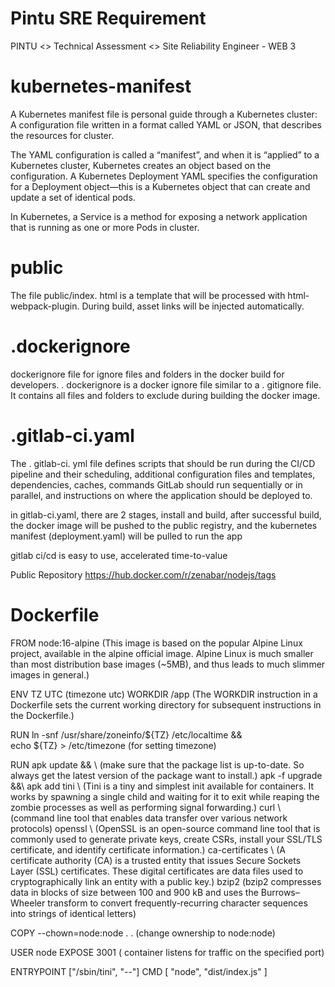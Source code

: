 
# Pintu SRE Requirement

PINTU <> Technical Assessment <> Site Reliability Engineer - WEB 3

# kubernetes-manifest

A Kubernetes manifest file is personal guide through a Kubernetes cluster: A configuration file written in a format called YAML or JSON, that describes the resources for cluster.

The YAML configuration is called a “manifest”, and when it is “applied” to a Kubernetes cluster, Kubernetes creates an object based on the configuration. A Kubernetes Deployment YAML specifies the configuration for a Deployment object—this is a Kubernetes object that can create and update a set of identical pods.

In Kubernetes, a Service is a method for exposing a network application that is running as one or more Pods in cluster.

# public

The file public/index. html is a template that will be processed with html-webpack-plugin. During build, asset links will be injected automatically.

# .dockerignore

dockerignore file for ignore files and folders in the docker build for developers. . dockerignore is a docker ignore file similar to a . gitignore file. It contains all files and folders to exclude during building the docker image.

# .gitlab-ci.yaml

The . gitlab-ci. yml file defines scripts that should be run during the CI/CD pipeline and their scheduling, additional configuration files and templates, dependencies, caches, commands GitLab should run sequentially or in parallel, and instructions on where the application should be deployed to.

in gitlab-ci.yaml, there are 2 stages, install and build, after successful build, the docker image will be pushed to the public registry, and the kubernetes manifest (deployment.yaml) will be pulled to run the app

gitlab ci/cd is easy to use, accelerated time-to-value

Public Repository
https://hub.docker.com/r/zenabar/nodejs/tags

# Dockerfile

FROM node:16-alpine (This image is based on the popular Alpine Linux project, available in the alpine official image. Alpine Linux is much smaller than most distribution base images (~5MB), and thus leads to much slimmer images in general.) 

ENV TZ UTC (timezone utc)
WORKDIR /app (The WORKDIR instruction in a Dockerfile sets the current working directory for subsequent instructions in the Dockerfile.) 

RUN ln -snf /usr/share/zoneinfo/${TZ} /etc/localtime && \
    echo ${TZ} > /etc/timezone (for setting timezone)

RUN apk update && \ (make sure that the package list is up-to-date. So always get the latest version of the package want to install.)
    apk -f upgrade &&\ 
    apk add tini \ (Tini is a tiny and simplest init available for containers. It works by spawning a single child and waiting for it to exit while reaping the zombie processes as well as performing signal forwarding.)
        curl \ (command line tool that enables data transfer over various network protocols)
        openssl \ (OpenSSL is an open-source command line tool that is commonly used to generate private keys, create CSRs, install your SSL/TLS certificate, and identify certificate information.)
        ca-certificates \ (A certificate authority (CA) is a trusted entity that issues Secure Sockets Layer (SSL) certificates. These digital certificates are data files used to cryptographically link an entity with a public key.)
        bzip2 (bzip2 compresses data in blocks of size between 100 and 900 kB and uses the Burrows–Wheeler transform to convert frequently-recurring character sequences into strings of identical letters)

COPY --chown=node:node . . (change ownership to node:node)

USER node
EXPOSE 3001 ( container listens for traffic on the specified port)

ENTRYPOINT ["/sbin/tini", "--"]
CMD [ "node", "dist/index.js" ]

#       
